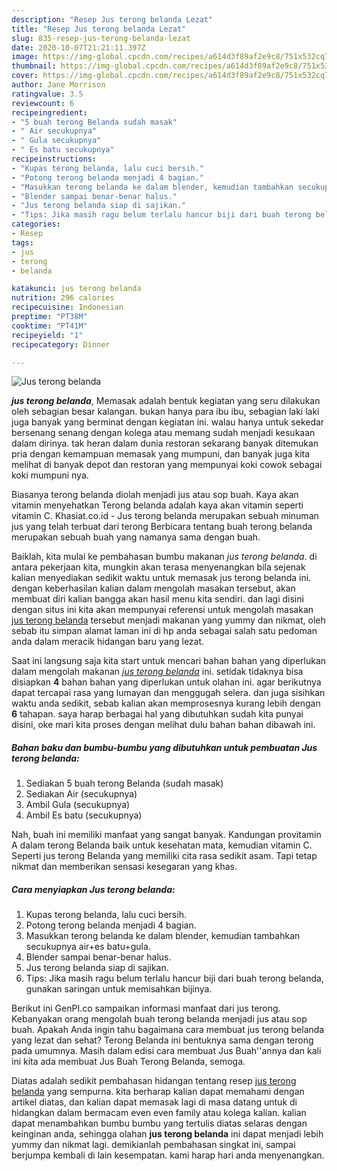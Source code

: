 ```yaml
---
description: "Resep Jus terong belanda Lezat"
title: "Resep Jus terong belanda Lezat"
slug: 835-resep-jus-terong-belanda-lezat
date: 2020-10-07T21:21:11.397Z
image: https://img-global.cpcdn.com/recipes/a614d3f89af2e9c8/751x532cq70/jus-terong-belanda-foto-resep-utama.jpg
thumbnail: https://img-global.cpcdn.com/recipes/a614d3f89af2e9c8/751x532cq70/jus-terong-belanda-foto-resep-utama.jpg
cover: https://img-global.cpcdn.com/recipes/a614d3f89af2e9c8/751x532cq70/jus-terong-belanda-foto-resep-utama.jpg
author: Jane Morrison
ratingvalue: 3.5
reviewcount: 6
recipeingredient:
- "5 buah terong Belanda sudah masak"
- " Air secukupnya"
- " Gula secukupnya"
- " Es batu secukupnya"
recipeinstructions:
- "Kupas terong belanda, lalu cuci bersih."
- "Potong terong belanda menjadi 4 bagian."
- "Masukkan terong belanda ke dalam blender, kemudian tambahkan secukupnya air+es batu+gula."
- "Blender sampai benar-benar halus."
- "Jus terong belanda siap di sajikan."
- "Tips: Jika masih ragu belum terlalu hancur biji dari buah terong belanda, gunakan saringan untuk memisahkan bijinya."
categories:
- Resep
tags:
- jus
- terong
- belanda

katakunci: jus terong belanda 
nutrition: 296 calories
recipecuisine: Indonesian
preptime: "PT38M"
cooktime: "PT41M"
recipeyield: "1"
recipecategory: Dinner

---
```



![Jus terong belanda](https://img-global.cpcdn.com/recipes/a614d3f89af2e9c8/751x532cq70/jus-terong-belanda-foto-resep-utama.jpg)

<b><i>jus terong belanda</i></b>, Memasak adalah bentuk kegiatan yang seru dilakukan oleh sebagian besar kalangan. bukan hanya para ibu ibu, sebagian laki laki juga banyak yang berminat dengan kegiatan ini. walau hanya untuk sekedar bersenang senang dengan kolega atau memang sudah menjadi kesukaan dalam dirinya. tak heran dalam dunia restoran sekarang banyak ditemukan pria dengan kemampuan memasak yang mumpuni, dan banyak juga kita melihat di banyak depot dan restoran yang mempunyai koki cowok sebagai koki mumpuni nya.

Biasanya terong belanda diolah menjadi jus atau sop buah. Kaya akan vitamin menyehatkan Terong belanda adalah kaya akan vitamin seperti vitamin C. Khasiat.co.id - Jus terong belanda merupakan sebuah minuman jus yang telah terbuat dari terong Berbicara tentang buah terong belanda merupakan sebuah buah yang namanya sama dengan buah.

Baiklah, kita mulai ke pembahasan bumbu makanan <i>jus terong belanda</i>. di antara pekerjaan kita, mungkin akan terasa menyenangkan bila sejenak kalian menyediakan sedikit waktu untuk memasak jus terong belanda ini. dengan keberhasilan kalian dalam mengolah masakan tersebut, akan membuat diri kalian bangga akan hasil menu kita sendiri. dan lagi disini dengan situs ini kita akan mempunyai referensi untuk mengolah masakan <u>jus terong belanda</u> tersebut menjadi makanan yang yummy dan nikmat, oleh sebab itu simpan alamat laman ini di hp anda sebagai salah satu pedoman anda dalam meracik hidangan baru yang lezat.


Saat ini langsung saja kita start untuk mencari bahan bahan yang diperlukan dalam mengolah makanan <u><i>jus terong belanda</i></u> ini. setidak tidaknya bisa disiapkan <b>4</b> bahan bahan yang diperlukan untuk olahan ini. agar berikutnya dapat tercapai rasa yang lumayan dan menggugah selera. dan juga sisihkan waktu anda sedikit, sebab kalian akan memprosesnya kurang lebih dengan <b>6</b> tahapan. saya harap berbagai hal yang dibutuhkan sudah kita punyai disini, oke mari kita proses dengan melihat dulu bahan bahan dibawah ini.

<!--inarticleads1-->

##### Bahan baku dan bumbu-bumbu yang dibutuhkan untuk pembuatan Jus terong belanda:

1. Sediakan 5 buah terong Belanda (sudah masak)
1. Sediakan  Air (secukupnya)
1. Ambil  Gula (secukupnya)
1. Ambil  Es batu (secukupnya)


Nah, buah ini memiliki manfaat yang sangat banyak. Kandungan provitamin A dalam terong Belanda baik untuk kesehatan mata, kemudian vitamin C. Seperti jus terong Belanda yang memiliki cita rasa sedikit asam. Tapi tetap nikmat dan memberikan sensasi kesegaran yang khas. 

<!--inarticleads2-->

##### Cara menyiapkan Jus terong belanda:

1. Kupas terong belanda, lalu cuci bersih.
1. Potong terong belanda menjadi 4 bagian.
1. Masukkan terong belanda ke dalam blender, kemudian tambahkan secukupnya air+es batu+gula.
1. Blender sampai benar-benar halus.
1. Jus terong belanda siap di sajikan.
1. Tips: Jika masih ragu belum terlalu hancur biji dari buah terong belanda, gunakan saringan untuk memisahkan bijinya.


Berikut ini GenPI.co sampaikan informasi manfaat dari jus terong. Kebanyakan orang mengolah buah terong belanda menjadi jus atau sop buah. Apakah Anda ingin tahu bagaimana cara membuat jus terong belanda yang lezat dan sehat? Terong Belanda ini bentuknya sama dengan terong pada umumnya. Masih dalam edisi cara membuat Jus Buah&#39;&#39;annya dan kali ini kita ada membuat Jus Buah Terong Belanda, semoga. 

Diatas adalah sedikit pembahasan hidangan tentang resep <u>jus terong belanda</u> yang sempurna. kita berharap kalian dapat memahami dengan artikel diatas, dan kalian dapat memasak lagi di masa datang untuk di hidangkan dalam bermacam even even family atau kolega kalian. kalian dapat menambahkan bumbu bumbu yang tertulis diatas selaras dengan keinginan anda, sehingga olahan <b>jus terong belanda</b> ini dapat menjadi lebih yummy dan nikmat lagi. demikianlah pembahasan singkat ini, sampai berjumpa kembali di lain kesempatan. kami harap hari anda menyenangkan.
